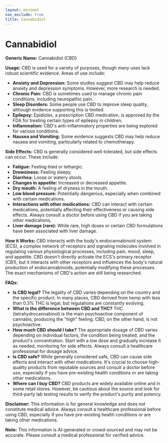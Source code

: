 ```yaml
---
layout: minimal
nav_exclude: true
title: Cannabidiol
---
```


# Cannabidiol

**Generic Name:** Cannabidiol (CBD)

**Usage:**  CBD is used for a variety of purposes, though many uses lack robust scientific evidence.  Areas of use include:

* **Anxiety and Depression:** Some studies suggest CBD may help reduce anxiety and depression symptoms. However, more research is needed.
* **Chronic Pain:**  CBD is sometimes used to manage chronic pain conditions, including neuropathic pain.
* **Sleep Disorders:**  Some people use CBD to improve sleep quality, although evidence supporting this is limited.
* **Epilepsy:**  Epidiolex, a prescription CBD medication, is approved by the FDA for treating certain types of epilepsy in children.
* **Inflammation:** CBD's anti-inflammatory properties are being explored for various conditions.
* **Nausea and Vomiting:**  Some evidence suggests CBD may help reduce nausea and vomiting, particularly related to chemotherapy.


**Side Effects:**  CBD is generally considered well-tolerated, but side effects can occur. These include:

* **Fatigue:** Feeling tired or lethargic.
* **Drowsiness:** Feeling sleepy.
* **Diarrhea:** Loose or watery stools.
* **Changes in appetite:** Increased or decreased appetite.
* **Dry mouth:**  A feeling of dryness in the mouth.
* **Low blood pressure:**  Potentially dangerous, especially when combined with certain medications.
* **Interactions with other medications:**  CBD can interact with certain medications, potentially affecting their effectiveness or causing side effects.  Always consult a doctor before using CBD if you are taking other medications.
* **Liver damage (rare):**  While rare, high doses or certain CBD formulations have been associated with liver damage.


**How it Works:**  CBD interacts with the body's endocannabinoid system (ECS), a complex network of receptors and signaling molecules involved in regulating various physiological processes, including pain, mood, sleep, and appetite.  CBD doesn't directly activate the ECS's primary receptor (CB1), but it interacts with other receptors and influences the body's natural production of endocannabinoids, potentially modifying these processes. The exact mechanisms of CBD's action are still being researched.


**FAQs:**

* **Is CBD legal?** The legality of CBD varies depending on the country and the specific product. In many places, CBD derived from hemp with less than 0.3% THC is legal, but regulations are constantly evolving.
* **What is the difference between CBD and THC?**  THC (tetrahydrocannabinol) is the main psychoactive component of cannabis, producing the "high" feeling. CBD, on the other hand, is not psychoactive.
* **How much CBD should I take?**  The appropriate dosage of CBD varies depending on individual factors, the condition being treated, and the product's concentration. Start with a low dose and gradually increase it as needed, monitoring for side effects.  Always consult a healthcare professional for dosage advice.
* **Is CBD safe?**  While generally considered safe, CBD can cause side effects and interact with other medications. It's crucial to choose high-quality products from reputable sources and consult a doctor before use, especially if you have pre-existing health conditions or are taking other medications.
* **Where can I buy CBD?** CBD products are widely available online and in some retail stores.  However, be cautious about the source and look for third-party lab testing results to verify the product's purity and potency.


**Disclaimer:** This information is for general knowledge and does not constitute medical advice. Always consult a healthcare professional before using CBD, especially if you have pre-existing health conditions or are taking other medications.


**Note:** This information is AI-generated or crowd-sourced and may not be accurate. Please consult a medical professional for verified advice.